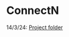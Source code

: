# ConnectN
14/3/24: [Project folder](https://drive.google.com/drive/folders/19IFTejtgWfo6TqcVu7aeSOMdOPitKEgo?usp=sharing)
